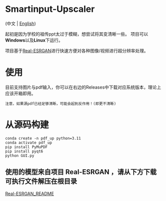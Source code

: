 # Smartinput-Upscaler
(中文 | [English](README_en.md))

起初是因为学校的祖传ppt太过于模糊，想尝试将其变清晰一些。
项目可以<b>Windows</b>以及<b>Linux</b>下运行。

项目基于[Real-ESRGAN](https://github.com/xinntao/Real-ESRGAN)进行快速方便对各种图像/视频进行超分辨率处理。

# 使用
目前支持图片与pdf输入，你可以在右边的Releases中下载对应系统版本，理论上应该开箱即用。

    注意，如果源pdf已经足够清晰，可能会起到反作用！(即更不清晰)

# 从源码构建
    conda create -n pdf_up python=3.11
    conda activate pdf_up
    pip install PyMuPDF
    pip install pyqt6
    python GUI.py
## 使用的模型来自项目 Real-ESRGAN ，请从下方下载可执行文件解压在根目录
[Real-ESRGAN_README](https://github.com/xinntao/Real-ESRGAN/blob/master/README_CN.md#%E4%BE%BF%E6%90%BA%E7%89%88%EF%BC%88%E7%BB%BF%E8%89%B2%E7%89%88%EF%BC%89%E5%8F%AF%E6%89%A7%E8%A1%8C%E6%96%87%E4%BB%B6)
